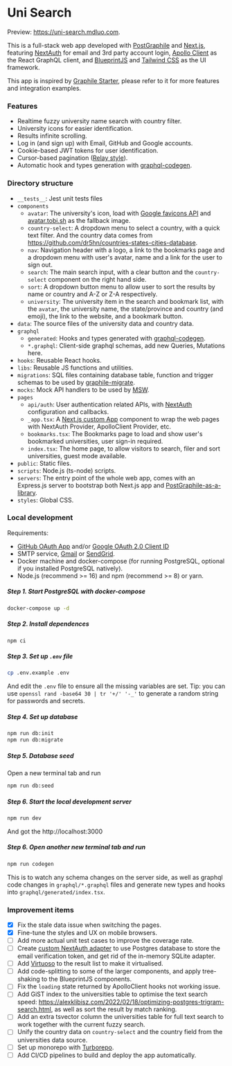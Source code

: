 # Uni Search

Preview: https://uni-search.mdluo.com.

This is a full-stack web app developed with [PostGraphile](https://www.graphile.org/postgraphile/) and [Next.js](https://nextjs.org/),
featuring [NextAuth](https://next-auth.js.org/) for email and 3rd party account login,
[Apollo Client](https://www.apollographql.com/docs/react/) as the React GraphQL client,
and [BlueprintJS](https://blueprintjs.com/docs/) and [Tailwind CSS](https://tailwindcss.com/docs) as the UI framework.

This app is inspired by [Graphile Starter](https://github.com/graphile/starter), please refer to it for more features and integration examples.

### Features

- Realtime fuzzy university name search with country filter.
- University icons for easier identification.
- Results infinite scrolling.
- Log in (and sign up) with Email, GitHub and Google accounts.
- Cookie-based JWT tokens for user identification.
- Cursor-based pagination ([Relay style](https://www.apollographql.com/docs/react/pagination/cursor-based/#relay-style-cursor-pagination)).
- Automatic hook and types generation with [graphql-codegen](https://www.the-guild.dev/graphql/codegen/).

### Directory structure

- `__tests__`: Jest unit tests files
- `components`
  - `avatar`: The university's icon, load with [Google favicons API](https://dev.to/derlin/get-favicons-from-any-website-using-a-hidden-google-api-3p1e) and [avatar.tobi.sh](https://github.com/tobiaslins/avatar) as the fallback image.
  - `country-select`: A dropdown menu to select a country, with a quick text filter. And the country data comes from https://github.com/dr5hn/countries-states-cities-database.
  - `nav`: Navigation header with a logo, a link to the bookmarks page and a dropdown menu with user's avatar, name and a link for the user to sign out.
  - `search`: The main search input, with a clear button and the `country-select` component on the right hand side.
  - `sort`: A dropdown button menu to allow user to sort the results by name or country and A-Z or Z-A respectively.
  - `university`: The university item in the search and bookmark list, with the `avatar`, the university name, the state/province and country (and emoji), the link to the website, and a bookmark button.
- `data`: The source files of the university data and country data.
- `graphql`
  - `generated`: Hooks and types generated with [graphql-codegen](https://www.the-guild.dev/graphql/codegen/).
  - `*.graphql`: Client-side graphql schemas, add new Queries, Mutations here.
- `hooks`: Reusable React hooks.
- `libs`: Reusable JS functions and utilities.
- `migrations`: SQL files containing database table, function and trigger schemas to be used by [graphile-migrate](https://github.com/graphile/migrate).
- `mocks`: Mock API handlers to be used by [MSW](https://mswjs.io/).
- `pages`
  - `api/auth`: User authentication related APIs, with [NextAuth](https://next-auth.js.org/) configuration and callbacks.
  - `_app.tsx`: A [Next.js custom App](https://nextjs.org/docs/advanced-features/custom-app) component to wrap the web pages with NextAuth Provider, ApolloClient Provider, etc.
  - `bookmarks.tsx`: The Bookmarks page to load and show user's bookmarked universities, user sign-in required.
  - `index.tsx`: The home page, to allow visitors to search, filer and sort universities, guest mode available.
- `public`: Static files.
- `scripts`: Node.js (ts-node) scripts.
- `servers`: The entry point of the whole web app, comes with an Express.js server to bootstrap both Next.js app and [PostGraphile-as-a-library](https://www.graphile.org/postgraphile/usage-library/).
- `styles`: Global CSS.

### Local development

Requirements:

- [GitHub OAuth App](https://www.apollographql.com/docs/react/pagination/cursor-based/#relay-style-cursor-pagination) and/or [Google OAuth 2.0 Client ID](https://support.google.com/cloud/answer/6158849?hl=en)
- SMTP service, [Gmail](https://support.google.com/a/answer/176600?hl=en) or [SendGrid](https://sendgrid.com/).
- Docker machine and docker-compose (for running PostgreSQL, optional if you installed PostgreSQL natively).
- Node.js (recommend >= 16) and npm (recommend >= 8) or yarn.

##### Step 1. Start PostgreSQL with docker-compose

```sh
docker-compose up -d
```

##### Step 2. Install dependences

```sh
npm ci
```

##### Step 3. Set up `.env` file

```sh
cp .env.example .env
```

And edit the `.env` file to ensure all the missing variables are set. Tip: you can use `openssl rand -base64 30 | tr '+/' '-_'` to generate a random string for passwords and secrets.

##### Step 4. Set up database

```sh
npm run db:init
npm run db:migrate
```

##### Step 5. Database seed

Open a new terminal tab and run

```sh
npm run db:seed
```

##### Step 6. Start the local development server

```sh
npm run dev
```

And got the http://localhost:3000

##### Step 6. Open another new terminal tab and run

```sh
npm run codegen
```

This is to watch any schema changes on the server side, as well as graphql code changes in `graphql/*.graphql` files and generate new types and hooks into `graphql/generated/index.tsx`.

### Improvement items

- [x] Fix the stale data issue when switching the pages.
- [x] Fine-tune the styles and UX on mobile browsers.
- [ ] Add more actual unit test cases to improve the coverage rate.
- [ ] Create [custom NextAuth adapter](https://next-auth.js.org/tutorials/creating-a-database-adapter) to use Postgres database to store the email verification token, and get rid of the in-memory SQLite adapter.
- [ ] Add [Virtuoso](https://virtuoso.dev/) to the result list to make it virtualised.
- [ ] Add code-splitting to some of the larger components, and apply tree-shaking to the BlueprintJS components.
- [ ] Fix the `loading` state returned by ApolloClient hooks not working issue.
- [ ] Add GiST index to the universities table to optimise the text search speed: https://alexklibisz.com/2022/02/18/optimizing-postgres-trigram-search.html, as well as sort the result by match ranking.
- [ ] Add an extra tsvector column the universities table for full text search to work together with the current fuzzy search.
- [ ] Unify the country data on `country-select` and the country field from the universities data source.
- [ ] Set up monorepo with [Turborepo](https://turborepo.org/).
- [ ] Add CI/CD pipelines to build and deploy the app automatically.

